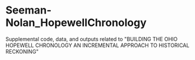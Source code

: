 # Seeman-Nolan_HopewellChronology
Supplemental code, data, and outputs related to "BUILDING THE OHIO HOPEWELL CHRONOLOGY AN INCREMENTAL APPROACH TO HISTORICAL RECKONING"
